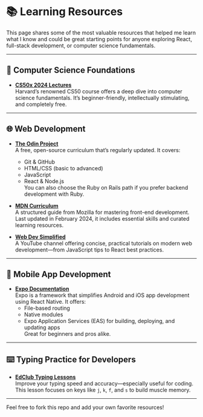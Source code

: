 # 📚 Learning Resources

This page shares some of the most valuable resources that helped me learn what I know and could be great starting points for anyone exploring React, full-stack development, or computer science fundamentals.

---

## 🧠 Computer Science Foundations

- **[CS50x 2024 Lectures](https://www.youtube.com/playlist?list=PLhQjrBD2T381WAHyx1pq-sBfykqMBI7V4)**  
  Harvard’s renowned CS50 course offers a deep dive into computer science fundamentals. It’s beginner-friendly, intellectually stimulating, and completely free.

---

## 🌐 Web Development

- **[The Odin Project](https://www.theodinproject.com/)**  
  A free, open-source curriculum that’s regularly updated. It covers:
  - Git & GitHub
  - HTML/CSS (basic to advanced)
  - JavaScript
  - React & Node.js  
  You can also choose the Ruby on Rails path if you prefer backend development with Ruby.

- **[MDN Curriculum](https://developer.mozilla.org/en-US/curriculum/)**  
  A structured guide from Mozilla for mastering front-end development. Last updated in February 2024, it includes essential skills and curated learning resources.

- **[Web Dev Simplified](https://www.youtube.com/@WebDevSimplified)**  
  A YouTube channel offering concise, practical tutorials on modern web development—from JavaScript tips to React best practices.

---

## 📱 Mobile App Development

- **[Expo Documentation](https://docs.expo.dev/get-started/introduction/)**  
  Expo is a framework that simplifies Android and iOS app development using React Native. It offers:
  - File-based routing
  - Native modules
  - Expo Application Services (EAS) for building, deploying, and updating apps  
  Great for beginners and pros alike.

---

## ⌨️ Typing Practice for Developers

- **[EdClub Typing Lessons](https://www.edclub.com/sportal/program-3/126.play)**  
  Improve your typing speed and accuracy—especially useful for coding. This lesson focuses on keys like `j`, `k`, `f`, and `s` to build muscle memory.

---

Feel free to fork this repo and add your own favorite resources!
